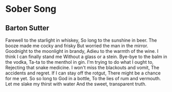# Sober Song
## Barton Sutter
Farewell to the starlight in whiskey,
So long to the sunshine in beer.
The booze made me cocky and frisky
But worried the man in the mirror.
Goodnight to the moonlight in brandy,
Adieu to the warmth of the wine.
I think I can finally stand me
Without a glass or a stein.
Bye-bye to the balm in the vodka,
Ta-ta to the menthol in gin.
I'm trying to do what I ought to,
Rejecting that snake medicine.
I won't miss the blackouts and vomit,
The accidents and regret.
If I can stay off the rotgut,
There might be a chance for me yet.
So so long to God in a bottle,
To the lies of rum and vermouth.
Let me slake my thirst with water
And the sweet, transparent truth.